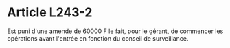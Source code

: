 # Article L243-2

Est puni d'une amende de 60000 F le fait, pour le gérant, de commencer les opérations avant l'entrée en fonction du conseil de surveillance.
